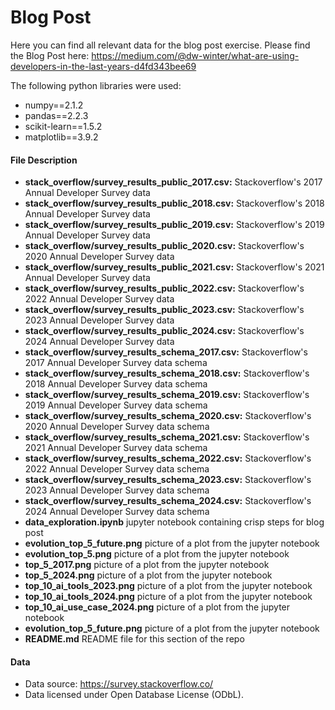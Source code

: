 # Blog Post

Here you can find all relevant data for the blog post exercise.
Please find the Blog Post here: https://medium.com/@dw-winter/what-are-using-developers-in-the-last-years-d4fd343bee69

The following python libraries were used:
- numpy==2.1.2
- pandas==2.2.3
- scikit-learn==1.5.2
- matplotlib==3.9.2

#### File Description

- **stack_overflow/survey_results_public_2017.csv:** Stackoverflow's 2017 Annual Developer Survey data
- **stack_overflow/survey_results_public_2018.csv:** Stackoverflow's 2018 Annual Developer Survey data
- **stack_overflow/survey_results_public_2019.csv:** Stackoverflow's 2019 Annual Developer Survey data
- **stack_overflow/survey_results_public_2020.csv:** Stackoverflow's 2020 Annual Developer Survey data
- **stack_overflow/survey_results_public_2021.csv:** Stackoverflow's 2021 Annual Developer Survey data
- **stack_overflow/survey_results_public_2022.csv:** Stackoverflow's 2022 Annual Developer Survey data
- **stack_overflow/survey_results_public_2023.csv:** Stackoverflow's 2023 Annual Developer Survey data
- **stack_overflow/survey_results_public_2024.csv:** Stackoverflow's 2024 Annual Developer Survey data
- **stack_overflow/survey_results_schema_2017.csv:** Stackoverflow's 2017 Annual Developer Survey data schema
- **stack_overflow/survey_results_schema_2018.csv:** Stackoverflow's 2018 Annual Developer Survey data schema
- **stack_overflow/survey_results_schema_2019.csv:** Stackoverflow's 2019 Annual Developer Survey data schema
- **stack_overflow/survey_results_schema_2020.csv:** Stackoverflow's 2020 Annual Developer Survey data schema
- **stack_overflow/survey_results_schema_2021.csv:** Stackoverflow's 2021 Annual Developer Survey data schema
- **stack_overflow/survey_results_schema_2022.csv:** Stackoverflow's 2022 Annual Developer Survey data schema
- **stack_overflow/survey_results_schema_2023.csv:** Stackoverflow's 2023 Annual Developer Survey data schema
- **stack_overflow/survey_results_schema_2024.csv:** Stackoverflow's 2024 Annual Developer Survey data schema
- **data_exploration.ipynb** jupyter notebook containing crisp steps for blog post
- **evolution_top_5_future.png** picture of a plot from the jupyter notebook
- **evolution_top_5.png** picture of a plot from the jupyter notebook
- **top_5_2017.png** picture of a plot from the jupyter notebook
- **top_5_2024.png** picture of a plot from the jupyter notebook
- **top_10_ai_tools_2023.png** picture of a plot from the jupyter notebook
- **top_10_ai_tools_2024.png** picture of a plot from the jupyter notebook
- **top_10_ai_use_case_2024.png** picture of a plot from the jupyter notebook
- **evolution_top_5_future.png** picture of a plot from the jupyter notebook
- **README.md** README file for this section of the repo

#### Data
- Data source: https://survey.stackoverflow.co/
- Data licensed under Open Database License (ODbL).
